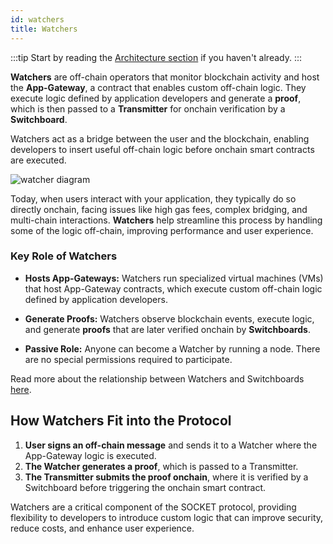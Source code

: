 ```yaml
---
id: watchers
title: Watchers
---
```


:::tip
Start by reading the [Architecture section](/architecture) if you haven't already.
:::

**Watchers** are off-chain operators that monitor blockchain activity and host the **App-Gateway**, a contract that enables custom off-chain logic. They execute logic defined by application developers and generate a **proof**, which is then passed to a **Transmitter** for onchain verification by a **Switchboard**.

Watchers act as a bridge between the user and the blockchain, enabling developers to insert useful off-chain logic before onchain smart contracts are executed.

<div style={{ display: 'flex', justifyContent: 'center' }}>
    <img src="/img/watchers.svg" alt="watcher diagram" style={{ width: '80%' }} />
</div>

Today, when users interact with your application, they typically do so directly onchain, facing issues like high gas fees, complex bridging, and multi-chain interactions. **Watchers** help streamline this process by handling some of the logic off-chain, improving performance and user experience.

### Key Role of Watchers

- **Hosts App-Gateways:**
  Watchers run specialized virtual machines (VMs) that host App-Gateway contracts, which execute custom off-chain logic defined by application developers.

- **Generate Proofs:**
  Watchers observe blockchain events, execute logic, and generate **proofs** that are later verified onchain by **Switchboards**.

- **Passive Role:**
  Anyone can become a Watcher by running a node. There are no special permissions required to participate.

Read more about the relationship between Watchers and Switchboards [here](/switchboards).

## How Watchers Fit into the Protocol

1. **User signs an off-chain message** and sends it to a Watcher where the App-Gateway logic is executed.
2. **The Watcher generates a proof**, which is passed to a Transmitter.
3. **The Transmitter submits the proof onchain**, where it is verified by a Switchboard before triggering the onchain smart contract.

Watchers are a critical component of the SOCKET protocol, providing flexibility to developers to introduce custom logic that can improve security, reduce costs, and enhance user experience.
